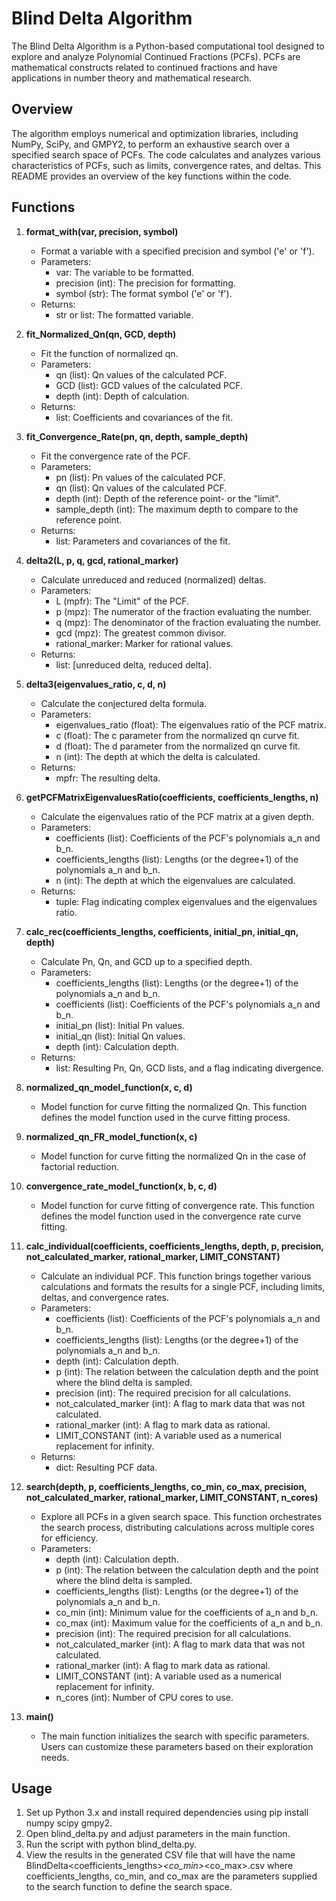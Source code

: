 Blind Delta Algorithm
======================
The Blind Delta Algorithm is a Python-based computational tool designed to explore and analyze Polynomial Continued Fractions (PCFs). PCFs are mathematical constructs related to continued fractions and have applications in number theory and mathematical research.

## Overview
The algorithm employs numerical and optimization libraries, including NumPy, SciPy, and GMPY2, to perform an exhaustive search over a specified search space of PCFs. The code calculates and analyzes various characteristics of PCFs, such as limits, convergence rates, and deltas. This README provides an overview of the key functions within the code.

## Functions
1. **format_with(var, precision, symbol)**
   - Format a variable with a specified precision and symbol ('e' or 'f').
   - Parameters:
      - var: The variable to be formatted.
      - precision (int): The precision for formatting.
      - symbol (str): The format symbol ('e' or 'f').
   - Returns:
      - str or list: The formatted variable.

2. **fit_Normalized_Qn(qn, GCD, depth)**
   - Fit the function of normalized qn.
   - Parameters:
      - qn (list): Qn values of the calculated PCF.
      - GCD (list): GCD values of the calculated PCF.
      - depth (int): Depth of calculation.
   - Returns:
      - list: Coefficients and covariances of the fit.

3. **fit_Convergence_Rate(pn, qn, depth, sample_depth)**
   - Fit the convergence rate of the PCF.
   - Parameters:
      - pn (list): Pn values of the calculated PCF.
      - qn (list): Qn values of the calculated PCF.
      - depth (int): Depth of the reference point- or the "limit".
      - sample_depth (int): The maximum depth to compare to the reference point.
   - Returns:
      - list: Parameters and covariances of the fit.

4. **delta2(L, p, q, gcd, rational_marker)**
   - Calculate unreduced and reduced (normalized) deltas.
   - Parameters:
      - L (mpfr): The "Limit" of the PCF.
      - p (mpz): The numerator of the fraction evaluating the number.
      - q (mpz): The denominator of the fraction evaluating the number.
      - gcd (mpz): The greatest common divisor.
      - rational_marker: Marker for rational values.
   - Returns:
      - list: [unreduced delta, reduced delta].

5. **delta3(eigenvalues_ratio, c, d, n)**
   - Calculate the conjectured delta formula.
   - Parameters:
      - eigenvalues_ratio (float): The eigenvalues ratio of the PCF matrix.
      - c (float): The c parameter from the normalized qn curve fit.
      - d (float): The d parameter from the normalized qn curve fit.
      - n (int): The depth at which the delta is calculated.
   - Returns:
      - mpfr: The resulting delta.

6. **getPCFMatrixEigenvaluesRatio(coefficients, coefficients_lengths, n)**
   - Calculate the eigenvalues ratio of the PCF matrix at a given depth.
   - Parameters:
      - coefficients (list): Coefficients of the PCF's polynomials a_n and b_n.
      - coefficients_lengths (list): Lengths (or the degree+1) of the polynomials a_n and b_n.
      - n (int): The depth at which the eigenvalues are calculated.
   - Returns:
      - tuple: Flag indicating complex eigenvalues and the eigenvalues ratio.

7. **calc_rec(coefficients_lengths, coefficients, initial_pn, initial_qn, depth)**
   - Calculate Pn, Qn, and GCD up to a specified depth.
   - Parameters:
      - coefficients_lengths (list): Lengths (or the degree+1) of the polynomials a_n and b_n.
      - coefficients (list): Coefficients of the PCF's polynomials a_n and b_n.
      - initial_pn (list): Initial Pn values.
      - initial_qn (list): Initial Qn values.
      - depth (int): Calculation depth.
   - Returns:
      - list: Resulting Pn, Qn, GCD lists, and a flag indicating divergence.

8. **normalized_qn_model_function(x, c, d)**
   - Model function for curve fitting the normalized Qn. This function defines the model function used in the curve fitting process.

9. **normalized_qn_FR_model_function(x, c)**
   - Model function for curve fitting the normalized Qn in the case of factorial reduction.

10. **convergence_rate_model_function(x, b, c, d)**
    - Model function for curve fitting of convergence rate. This function defines the model function used in the convergence rate curve fitting.

11. **calc_individual(coefficients, coefficients_lengths, depth, p, precision, not_calculated_marker, rational_marker, LIMIT_CONSTANT)**
    - Calculate an individual PCF. This function brings together various calculations and formats the results for a single PCF, including limits, deltas, and convergence rates.
    - Parameters:
       - coefficients (list): Coefficients of the PCF's polynomials a_n and b_n.
       - coefficients_lengths (list): Lengths (or the degree+1) of the polynomials a_n and b_n.
       - depth (int): Calculation depth.
       - p (int): The relation between the calculation depth and the point where the blind delta is sampled.
       - precision (int): The required precision for all calculations.
       - not_calculated_marker (int): A flag to mark data that was not calculated.
       - rational_marker (int): A flag to mark data as rational.
       - LIMIT_CONSTANT (int): A variable used as a numerical replacement for infinity.
    - Returns:
       - dict: Resulting PCF data.

12. **search(depth, p, coefficients_lengths, co_min, co_max, precision, not_calculated_marker, rational_marker, LIMIT_CONSTANT, n_cores)**
    - Explore all PCFs in a given search space. This function orchestrates the search process, distributing calculations across multiple cores for efficiency.
    - Parameters:
       - depth (int): Calculation depth.
       - p (int): The relation between the calculation depth and the point where the blind delta is sampled.
       - coefficients_lengths (list): Lengths (or the degree+1) of the polynomials a_n and b_n.
       - co_min (int): Minimum value for the coefficients of a_n and b_n.
       - co_max (int): Maximum value for the coefficients of a_n and b_n.
       - precision (int): The required precision for all calculations.
       - not_calculated_marker (int): A flag to mark data that was not calculated.
       - rational_marker (int): A flag to mark data as rational.
       - LIMIT_CONSTANT (int): A variable used as a numerical replacement for infinity.
       - n_cores (int): Number of CPU cores to use.
    
13. **main()**
    - The main function initializes the search with specific parameters. Users can customize these parameters based on their exploration needs.

## Usage
1. Set up Python 3.x and install required dependencies using pip install numpy scipy gmpy2.
2. Open blind_delta.py and adjust parameters in the main function.
3. Run the script with python blind_delta.py.
4. View the results in the generated CSV file that will have the name BlindDelta<coefficients_lengths>_<co_min>_<co_max>.csv
   where coefficients_lengths, co_min, and co_max are the parameters supplied to the search function to define the search space.
